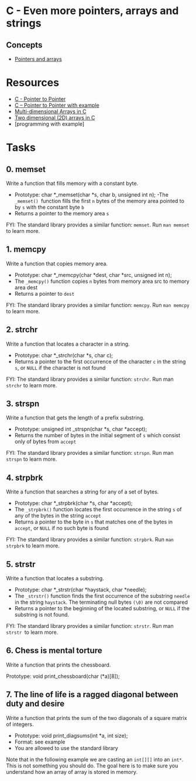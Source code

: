 # C - Even more pointers, arrays and strings #

## Concepts ##

- [Pointers and arrays](https://intranet.alxswe.com/concepts/60)

# Resources #

- [C - Pointer to Pointer](https://www.tutorialspoint.com/cprogramming/c_pointer_to_pointer.htm)
- [C – Pointer to Pointer with example](https://beginnersbook.com/2014/01/c-pointer-to-pointer/)
- [Multi-dimensional Arrays in C](https://www.tutorialspoint.com/cprogramming/c_multi_dimensional_arrays.htm)
- [Two dimensional (2D) arrays in C](https://beginnersbook.com/2014/01/2d-arrays-in-c-example/)
- [programming with example]


# Tasks #

## 0. memset ##

Write a function that fills memory with a constant byte.

- Prototype: char *_memset(char *s, char b, unsigned int n);
-The `_memset() `function fills the first `n` bytes of the memory area pointed to by `s` with the constant byte `b`
- Returns a pointer to the memory area `s`

FYI: The standard library provides a similar function: `memset`. Run `man memset` to learn more.



## 1. memcpy ##

Write a function that copies memory area.
- Prototype: char *_memcpy(char *dest, char *src, unsigned int n);
- The `_memcpy()` function copies `n` bytes from memory area src to memory area dest
- Returns a pointer to `dest`

FYI: The standard library provides a similar function: `memcpy`. Run `man memcpy` to learn more.


## 2. strchr #

Write a function that locates a character in a string.
- Prototype: char *_strchr(char *s, char c);
- Returns a pointer to the first occurrence of the character `c` in the string `s`, or `NULL` if the character is not found

FYI: The standard library provides a similar function: `strchr`. Run man `strchr` to learn more.

## 3. strspn ##

Write a function that gets the length of a prefix substring.

- Prototype: unsigned int _strspn(char *s, char *accept);
- Returns the number of bytes in the initial segment of `s` which consist only of bytes from `accept`

FYI: The standard library provides a similar function: `strspn`. Run man `strspn` to learn more.


## 4. strpbrk ##

Write a function that searches a string for any of a set of bytes.

- Prototype: char *_strpbrk(char *s, char *accept);
- The `_strpbrk()` function locates the first occurrence in the string `s` of any of the bytes in the string `accept`
- Returns a pointer to the byte in `s` that matches one of the bytes in `accept`, or `NULL` if no such byte is found

FYI: The standard library provides a similar function: `strpbrk`. Run `man strpbrk` to learn more.


## 5. strstr ##

Write a function that locates a substring.

- Prototype: char *_strstr(char *haystack, char *needle);
- The `_strstr()` function finds the first occurrence of the substring `needle` in the string `haystack`. The terminating null bytes `(\0)` are not compared
- Returns a pointer to the beginning of the located substring, or `NULL` if the substring is not found.

FYI: The standard library provides a similar function: `strstr`. Run man `strstr `to learn more.


## 6. Chess is mental torture ##

Write a function that prints the chessboard.

Prototype: void print_chessboard(char (*a)[8]);


## 7. The line of life is a ragged diagonal between duty and desire ##

Write a function that prints the sum of the two diagonals of a square matrix of integers.

- Prototype: void print_diagsums(int *a, int size);
- Format: see example
- You are allowed to use the standard library

Note that in the following example we are casting an `int[][]` into an `int*`. This is not something you should do. The goal here is to make sure you understand how an array of array is stored in memory.
